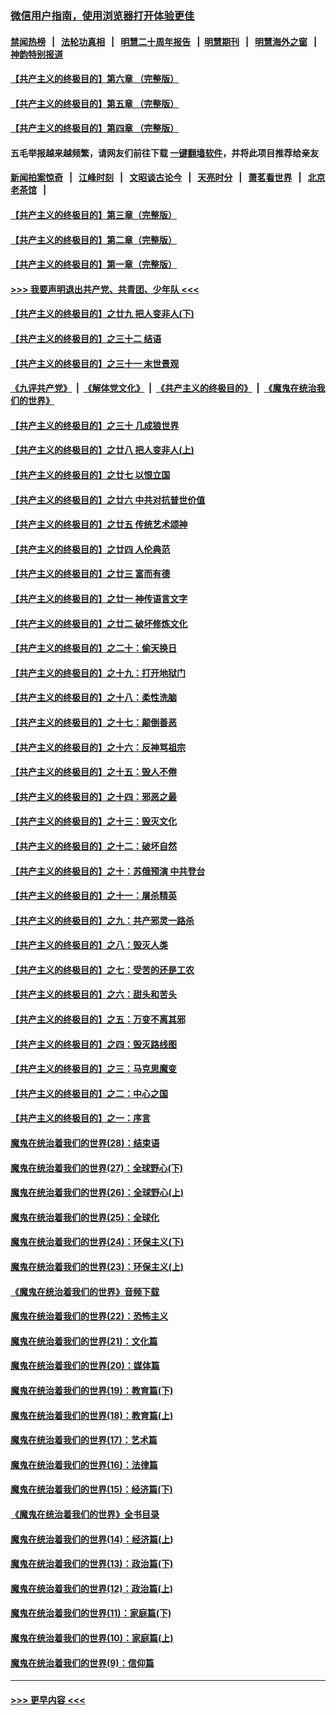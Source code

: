 ### [微信用户指南，使用浏览器打开体验更佳](https://github.com/gfw-breaker/banned-news1/blob/master/indexes/wechat-guide.md?t=0)
#### [禁闻热榜](热点新闻.md?t=0)  &nbsp;&nbsp;|&nbsp;&nbsp; [法轮功真相](https://github.com/gfw-breaker/truth/blob/master/README.md?t=0) &nbsp;&nbsp;|&nbsp;&nbsp; [明慧二十周年报告](https://github.com/gfw-breaker/mh-reports/blob/master/README.md?t=0) &nbsp;&nbsp;|&nbsp;&nbsp;[明慧期刊](https://github.com/gfw-breaker/mh-qikan) &nbsp;&nbsp;|&nbsp;&nbsp; [明慧海外之窗](https://github.com/gfw-breaker/mh-news/blob/master/README.md?t=0) &nbsp;&nbsp;|&nbsp;&nbsp; [神韵特别报道](https://github.com/gfw-breaker/mh-news/blob/master/shenyun.md?t=0)
#### [【共产主义的终极目的】第六章 （完整版）](../pages/nsc422/n11428913.md?t=02160911) 
#### [【共产主义的终极目的】第五章 （完整版）](../pages/nsc422/n11428912.md?t=02160911) 
#### [【共产主义的终极目的】第四章 （完整版）](../pages/nsc422/n11428907.md?t=02160911) 
#### 五毛举报越来越频繁，请网友们前往下载 [一键翻墙软件](https://github.com/gfw-breaker/ssr-accounts)，并将此项目推荐给亲友
#### [新闻拍案惊奇](https://github.com/gfw-breaker/banned-news1/blob/master/pages/link4.md) &nbsp;&nbsp;|&nbsp;&nbsp; [江峰时刻](https://github.com/gfw-breaker/banned-news1/blob/master/pages/link4.md) &nbsp;&nbsp;|&nbsp;&nbsp; [文昭谈古论今](https://github.com/gfw-breaker/banned-news1/blob/master/pages/link4.md) &nbsp;&nbsp;|&nbsp;&nbsp; [天亮时分](https://github.com/gfw-breaker/banned-news1/blob/master/pages/link4.md) &nbsp;&nbsp;|&nbsp;&nbsp; [萧茗看世界](https://github.com/gfw-breaker/banned-news1/blob/master/pages/link4.md) &nbsp;&nbsp;|&nbsp;&nbsp; [北京老茶馆](https://github.com/gfw-breaker/banned-news1/blob/master/pages/link4.md) &nbsp;&nbsp;|&nbsp;&nbsp; 
#### [【共产主义的终极目的】第三章（完整版）](../pages/nsc422/n11428848.md?t=02160911) 
#### [【共产主义的终极目的】第二章（完整版）](../pages/nsc422/n11428831.md?t=02160911) 
#### [【共产主义的终极目的】第一章（完整版）](../pages/nsc422/n11417651.md?t=02160911) 
#### [>>> 我要声明退出共产党、共青团、少年队 <<<](https://github.com/begood0513/goodnews/blob/master/quit/letter.md) 
#### [【共产主义的终极目的】之廿九 把人变非人(下)](../pages/nsc422/n11344140.md?t=02160911) 
#### [【共产主义的终极目的】之三十二 结语](../pages/nsc422/n11360535.md?t=02160911) 
#### [【共产主义的终极目的】之三十一 末世景观](../pages/nsc422/n11351129.md?t=02160911) 
#### [《九评共产党》](https://github.com/begood0513/9ping.md/blob/master/README.md) &nbsp;|&nbsp; [《解体党文化》](../../../../jtdwh.md/blob/master/README.md)  &nbsp;|&nbsp; [《共产主义的终极目的》](../../../../gczydzjmd.md/blob/master/README.md) &nbsp;|&nbsp; [《魔鬼在统治我们的世界》](../../../../mgztzwmdsj.md/blob/master/README.md) 
#### [【共产主义的终极目的】之三十 几成狼世界](../pages/nsc422/n11348280.md?t=02160911) 
#### [【共产主义的终极目的】之廿八 把人变非人(上)](../pages/nsc422/n11340492.md?t=02160911) 
#### [【共产主义的终极目的】之廿七 以恨立国](../pages/nsc422/n11336944.md?t=02160911) 
#### [【共产主义的终极目的】之廿六 中共对抗普世价值](../pages/nsc422/n11324785.md?t=02160911) 
#### [【共产主义的终极目的】之廿五 传统艺术颂神](../pages/nsc422/n11296396.md?t=02160911) 
#### [【共产主义的终极目的】之廿四 人伦典范](../pages/nsc422/n11296397.md?t=02160911) 
#### [【共产主义的终极目的】之廿三 富而有德](../pages/nsc422/n11283598.md?t=02160911) 
#### [【共产主义的终极目的】之廿一 神传语言文字](../pages/nsc422/n11263265.md?t=02160911) 
#### [【共产主义的终极目的】之廿二 破坏修炼文化](../pages/nsc422/n11245728.md?t=02160911) 
#### [【共产主义的终极目的】之二十：偷天换日](../pages/nsc422/n11238846.md?t=02160911) 
#### [【共产主义的终极目的】之十九：打开地狱门](../pages/nsc422/n11206376.md?t=02160911) 
#### [【共产主义的终极目的】之十八：柔性洗脑](../pages/nsc422/n11199994.md?t=02160911) 
#### [【共产主义的终极目的】之十七：颠倒善恶](../pages/nsc422/n11179782.md?t=02160911) 
#### [【共产主义的终极目的】之十六：反神骂祖宗](../pages/nsc422/n11166798.md?t=02160911) 
#### [【共产主义的终极目的】之十五：毁人不倦](../pages/nsc422/n11166792.md?t=02160911) 
#### [【共产主义的终极目的】之十四：邪恶之最](../pages/nsc422/n11150249.md?t=02160911) 
#### [【共产主义的终极目的】之十三：毁灭文化](../pages/nsc422/n11135227.md?t=02160911) 
#### [【共产主义的终极目的】之十二：破坏自然](../pages/nsc422/n11135214.md?t=02160911) 
#### [【共产主义的终极目的】之十：苏俄预演 中共登台](../pages/nsc422/n11118424.md?t=02160911) 
#### [【共产主义的终极目的】之十一：屠杀精英](../pages/nsc422/n11118442.md?t=02160911) 
#### [【共产主义的终极目的】之九：共产邪灵一路杀](../pages/nsc422/n11114139.md?t=02160911) 
#### [【共产主义的终极目的】之八：毁灭人类](../pages/nsc422/n11108503.md?t=02160911) 
#### [【共产主义的终极目的】之七：受苦的还是工农](../pages/nsc422/n11101809.md?t=02160911) 
#### [【共产主义的终极目的】之六：甜头和苦头](../pages/nsc422/n11096971.md?t=02160911) 
#### [【共产主义的终极目的】之五：万变不离其邪](../pages/nsc422/n11091285.md?t=02160911) 
#### [【共产主义的终极目的】之四：毁灭路线图](../pages/nsc422/n11086284.md?t=02160911) 
#### [【共产主义的终极目的】之三：马克思魔变](../pages/nsc422/n11061941.md?t=02160911) 
#### [【共产主义的终极目的】之二：中心之国](../pages/nsc422/n11047728.md?t=02160911) 
#### [【共产主义的终极目的】之一：序言](../pages/nsc422/n11086077.md?t=02160911) 
#### [魔鬼在统治着我们的世界(28)：结束语](../pages/nsc422/n10936246.md?t=02160911) 
#### [魔鬼在统治着我们的世界(27)：全球野心(下)](../pages/nsc422/n10928319.md?t=02160911) 
#### [魔鬼在统治着我们的世界(26)：全球野心(上)](../pages/nsc422/n10900318.md?t=02160911) 
#### [魔鬼在统治着我们的世界(25)：全球化](../pages/nsc422/n10788205.md?t=02160911) 
#### [魔鬼在统治着我们的世界(24)：环保主义(下)](../pages/nsc422/n10695307.md?t=02160911) 
#### [魔鬼在统治着我们的世界(23)：环保主义(上)](../pages/nsc422/n10688613.md?t=02160911) 
#### [《魔鬼在统治着我们的世界》音频下载](../pages/nsc422/n10635553.md?t=02160911) 
#### [魔鬼在统治着我们的世界(22)：恐怖主义](../pages/nsc422/n10614727.md?t=02160911) 
#### [魔鬼在统治着我们的世界(21)：文化篇](../pages/nsc422/n10597706.md?t=02160911) 
#### [魔鬼在统治着我们的世界(20)：媒体篇](../pages/nsc422/n10586579.md?t=02160911) 
#### [魔鬼在统治着我们的世界(19)：教育篇(下)](../pages/nsc422/n10564808.md?t=02160911) 
#### [魔鬼在统治着我们的世界(18)：教育篇(上)](../pages/nsc422/n10526970.md?t=02160911) 
#### [魔鬼在统治着我们的世界(17)：艺术篇](../pages/nsc422/n10499093.md?t=02160911) 
#### [魔鬼在统治着我们的世界(16)：法律篇](../pages/nsc422/n10485969.md?t=02160911) 
#### [魔鬼在统治着我们的世界(15)：经济篇(下)](../pages/nsc422/n10469975.md?t=02160911) 
#### [《魔鬼在统治着我们的世界》全书目录](../pages/nsc422/n10464261.md?t=02160911) 
#### [魔鬼在统治着我们的世界(14)：经济篇(上)](../pages/nsc422/n10457370.md?t=02160911) 
#### [魔鬼在统治着我们的世界(13)：政治篇(下)](../pages/nsc422/n10448270.md?t=02160911) 
#### [魔鬼在统治着我们的世界(12)：政治篇(上)](../pages/nsc422/n10444576.md?t=02160911) 
#### [魔鬼在统治着我们的世界(11)：家庭篇(下)](../pages/nsc422/n10440961.md?t=02160911) 
#### [魔鬼在统治着我们的世界(10)：家庭篇(上)](../pages/nsc422/n10435448.md?t=02160911) 
#### [魔鬼在统治着我们的世界(9)：信仰篇](../pages/nsc422/n10432159.md?t=02160911) 

----
#### [ >>> 更早内容 <<< ](../indexes/nsc422-earlier.md)
